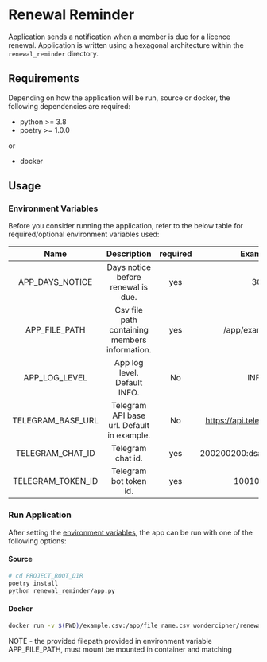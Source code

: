 # Renewal Reminder
Application sends a notification when a member is due for a licence renewal. Application is written using a
hexagonal architecture within the `renewal_reminder` directory.

## Requirements
Depending on how the application will be run, source or docker, the following dependencies are required:
* python >= 3.8
* poetry >= 1.0.0

or

* docker

## Usage
### Environment Variables  
Before you consider running the application, refer to the below table for required/optional environment variables used:

| Name | Description | required | Example |
|:------:|:-----------:|:--------:|:-------:|
| APP_DAYS_NOTICE   | Days notice before renewal is due.            | yes | 30 |
| APP_FILE_PATH     | Csv file path containing members information. | yes | /app/example.csv |
| APP_LOG_LEVEL     | App log level. Default INFO.                  | No  | INFO |
| TELEGRAM_BASE_URL | Telegram API base url. Default in example.    | No  | https://api.telegram.org/bot | 
| TELEGRAM_CHAT_ID  | Telegram chat id.                             | yes | 200200200:dsa8219knkncsa | 
| TELEGRAM_TOKEN_ID | Telegram bot token id.                        | yes | 100100100 |
 
### Run Application
After setting the [environment variables](#environment-variables), the app can be run with one of the following options:

#### Source
```bash
# cd PROJECT_ROOT_DIR
poetry install
python renewal_reminder/app.py
```
#### Docker
```bash
docker run -v $(PWD)/example.csv:/app/file_name.csv wondercipher/renewal_reminder
```
NOTE - the provided filepath provided in environment variable APP_FILE_PATH, must mount be mounted in container and matching
